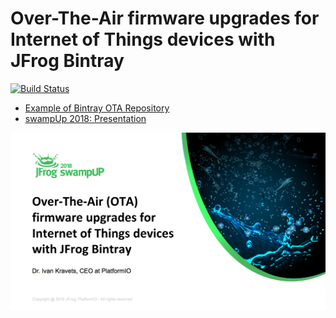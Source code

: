 # Over-The-Air firmware upgrades for Internet of Things devices with JFrog Bintray
[![Build Status](https://travis-ci.org/platformio/bintray-secure-ota.svg?branch=master)](https://travis-ci.org/platformio/bintray-secure-ota)

* [Example of Bintray OTA Repository](https://bintray.com/ivankravets/platformio-ota/bintray-secure-ota)
* [swampUp 2018: Presentation](https://www.slideshare.net/ivankravets/swampup-overtheair-ota-firmware-upgrades-for-internet-of-things-devices-with-platformio-and-jfrog-bintray)

[![swampUp 2018](misc/swampup-platformio.png)](https://www.slideshare.net/ivankravets/swampup-overtheair-ota-firmware-upgrades-for-internet-of-things-devices-with-platformio-and-jfrog-bintray)
